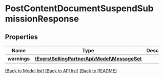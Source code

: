 # PostContentDocumentSuspendSubmissionResponse

## Properties
Name | Type | Description | Notes
------------ | ------------- | ------------- | -------------
**warnings** | [**\Evers\SellingPartnerApi\Model\MessageSet**](MessageSet.md) |  | [optional] 

[[Back to Model list]](../README.md#documentation-for-models) [[Back to API list]](../README.md#documentation-for-api-endpoints) [[Back to README]](../README.md)


